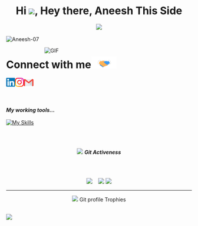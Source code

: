 
<h1 align="center">Hi <img src="https://media.giphy.com/media/hvRJCLFzcasrR4ia7z/giphy.gif" width="35">, Hey there, Aneesh This Side </h1>
<p align="center">
  <a href="https://github.com/DenverCoder1/readme-typing-svg"><img src="https://readme-typing-svg.herokuapp.com?lines=Computer+Science+Student;%20AI%20|%20ML%20Enthusiast;Always%20learning%20new%20things&center=true&width=500&height=50"></a>
</p>

<p align="left"> <img src="https://komarev.com/ghpvc/?username=Aneesh-07&label=Profile%20views&color=0e75b6&style=flat" alt="Aneesh-07" /> </p>

<!-- - 🌱 I’m currently learning **Deep Learning Algo** -->
<!-- <br><br> -->
<img align="right" alt="GIF" src="https://user-images.githubusercontent.com/85986613/230783742-15c08283-b670-415a-8d19-b92b3d2bf2ac.gif" width=400 />

# Connect with me<img src="https://github.com/SatYu26/SatYu26/blob/master/Assets/Handshake.gif" height="32px">

<a href="https://www.linkedin.com/in/aneesh-tripathi-a9346b209/">
    <img align="left" alt="Aneesh Tripathi | Linkedin" width="24px" src="https://github.com/SatYu26/SatYu26/blob/master/Assets/Linkedin.svg" />
  </a> &nbsp;&nbsp;
   <a href="https://www.instagram.com/tripathi_aneesh07">
    <img align="left" alt="Aneesh Tripathi | Instagram" width="24px" src="https://github.com/SatYu26/SatYu26/blob/master/Assets/Instagram.svg" />
  </a> &nbsp;&nbsp;
  <a href="mailto:aneeshtripathi@gmail.com">
    <img align="left" alt="Aneesh Tripahi | Gmail" width="26px" src="https://github.com/SatYu26/SatYu26/blob/master/Assets/Gmail.svg" />
  </a>

<br><br>
</p>

***My working tools...*** <br><br>[![My Skills](https://skillicons.dev/icons?i=cpp,googlecloud,python,mysql,&theme=light)](https://skillicons.dev)
<br>
<p align="left">

<br><br>


  <p align="center">
<img src="https://media.giphy.com/media/VgCDAzcKvsR6OM0uWg/giphy.gif" width="50">
 <i><b>Git Activeness</b></i></p>
 <br><br>

<p align="center">
  <img width="40%" src="https://github-readme-stats.vercel.app/api?username=Aneesh-07&theme=dracula&cache_seconds=30&hide_border=true"/>&nbsp;&nbsp;&nbsp;
  <img width="44%" src="https://github-readme-streak-stats.herokuapp.com/?user=Aneesh-07&theme=dracula&cache_seconds=30&hide_border=true"/>
  <img src="https://github-profile-summary-cards.vercel.app/api/cards/profile-details?username=Aneesh-07&theme=dracula"/>
</p>


 <hr>

<p align="center"><img src="https://media.giphy.com/media/QaMcXSekUWx7aogAUr/giphy.gif" width="30" />&nbsp;Git profile Trophies</p><br>
<img src="https://github-profile-trophy.vercel.app/?username=Aneesh-07&theme=juicyfresh&no-bg=true" /> 

